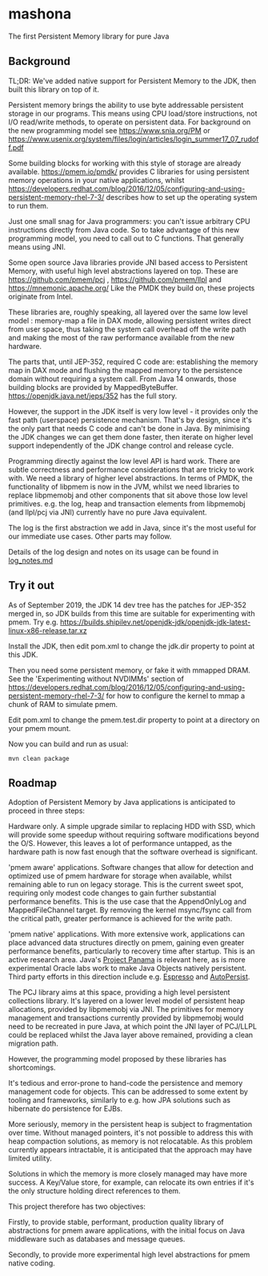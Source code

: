 # mashona
The first Persistent Memory library for pure Java

## Background

TL;DR: We've added native support for Persistent Memory to the JDK, then built this library on top of it.

Persistent memory brings the ability to use byte addressable persistent storage in our programs.
This means using CPU load/store instructions, not I/O read/write methods, to operate on persistent data.
For background on the new programming model see <https://www.snia.org/PM> or <https://www.usenix.org/system/files/login/articles/login_summer17_07_rudoff.pdf> 

Some building blocks for working with this style of storage are already available.
<https://pmem.io/pmdk/> provides C libraries for using persistent memory operations in your native applications,
whilst <https://developers.redhat.com/blog/2016/12/05/configuring-and-using-persistent-memory-rhel-7-3/> describes how to set up the operating system to run them.

Just one small snag for Java programmers: you can't issue arbitrary CPU instructions directly from Java code.
So to take advantage of this new programming model, you need to call out to C functions. That generally means using JNI.

Some open source Java libraries provide JNI based access to Persistent Memory, with useful high level abstractions layered on top.
These are <https://github.com/pmem/pcj> , <https://github.com/pmem/llpl> and <https://mnemonic.apache.org/>
Like the PMDK they build on, these projects originate from Intel.

These libraries are, roughly speaking, all layered over the same low level model : memory-map a file in DAX mode, allowing persistent writes direct from user space,
thus taking the system call overhead off the write path and making the most of the raw performance available from the new hardware.

The parts that, until JEP-352, required C code are: establishing the memory map in DAX mode and flushing the mapped memory to the persistence domain without requiring a system call.
From Java 14 onwards, those building blocks are provided by MappedByteBuffer. https://openjdk.java.net/jeps/352 has the full story.

However, the support in the JDK itself is very low level - it provides only the fast path (userspace) persistence mechanism.
That's by design, since it's the only part that needs C code and can't be done in Java. By minimising the JDK changes we can get them done faster,
then iterate on higher level support independently of the JDK change control and release cycle.

Programming directly against the low level API is hard work.
There are subtle correctness and performance considerations that are tricky to work with.
We need a library of higher level abstractions.
In terms of PMDK, the functionality of libpmem is now in the JVM, whilst we need libraries to replace libpmemobj and other components that sit above those low level primitives.
e.g. the log, heap and transaction elements from libpmemobj (and llpl/pcj via JNI) currently have no pure Java equivalent.

The log is the first abstraction we add in Java, since it's the most useful for our immediate use cases. Other parts may follow.

Details of the log design and notes on its usage can be found in [log_notes.md](logwriting/README.md)

## Try it out

As of September 2019, the JDK 14 dev tree has the patches for JEP-352 merged in, so JDK builds from this time are suitable for experimenting with pmem.
Try e.g. https://builds.shipilev.net/openjdk-jdk/openjdk-jdk-latest-linux-x86-release.tar.xz

Install the JDK, then edit pom.xml to change the jdk.dir property to point at this JDK.

Then you need some persistent memory, or fake it with mmapped DRAM.
See the 'Experimenting without NVDIMMs' section of <https://developers.redhat.com/blog/2016/12/05/configuring-and-using-persistent-memory-rhel-7-3/>
for how to configure the kernel to mmap a chunk of RAM to simulate pmem.

Edit pom.xml to change the pmem.test.dir property to point at a directory on your pmem mount.

Now you can build and run as usual:

```
mvn clean package
```

## Roadmap

Adoption of Persistent Memory by Java applications is anticipated to proceed in three steps:

Hardware only. A simple upgrade similar to replacing HDD with SSD, which will provide some speedup without requiring software modifications beyond the O/S.
However, this leaves a lot of performance untapped, as the hardware path is now fast enough that the software overhead is significant.

'pmem aware' applications. Software changes that allow for detection and optimized use of pmem hardware for storage when available, whilst remaining able to run on legacy storage.
This is the current sweet spot, requiring only modest code changes to gain further substantial performance benefits.
This is the use case that the AppendOnlyLog and MappedFileChannel target.
By removing the kernel msync/fsync call from the critical path, greater performance is achieved for the write path.

'pmem native' applications. With more extensive work, applications can place advanced data structures directly on pmem, gaining even greater performance benefits, particularly to recovery time after startup.
This is an active research area. Java's [Project Panama](https://openjdk.java.net/projects/panama/) is relevant here, as is more experimental Oracle labs work to make Java Objects natively persistent.
Third party efforts in this direction include e.g. [Espresso](https://arxiv.org/abs/1710.09968) and [AutoPersist](https://dl.acm.org/citation.cfm?id=3314221.3314608).

The PCJ library aims at this space, providing a high level persistent collections library.
It's layered on a lower level model of persistent heap allocations, provided by libpmemobj via JNI.
The primitives for memory management and transactions currently provided by libpmemobj would need to be recreated in pure Java,
at which point the JNI layer of PCJ/LLPL could be replaced whilst the Java layer above remained, providing a clean migration path.

However, the programming model proposed by these libraries has shortcomings.

It's tedious and error-prone to hand-code the persistence and memory management code for objects.
This can be addressed to some extent by tooling and frameworks, similarly to e.g. how JPA solutions such as hibernate do persistence for EJBs.

More seriously, memory in the persistent heap is subject to fragmentation over time.
Without managed pointers, it's not possible to address this with heap compaction solutions, as memory is not relocatable.
As this problem currently appears intractable, it is anticipated that the approach may have limited utility.

Solutions in which the memory is more closely managed may have more success.
A Key/Value store, for example, can relocate its own entries if it's the only structure holding direct references to them.

This project therefore has two objectives:

Firstly, to provide stable, performant, production quality library of abstractions for pmem aware applications,
with the initial focus on Java middleware such as databases and message queues.

Secondly, to provide more experimental high level abstractions for pmem native coding.